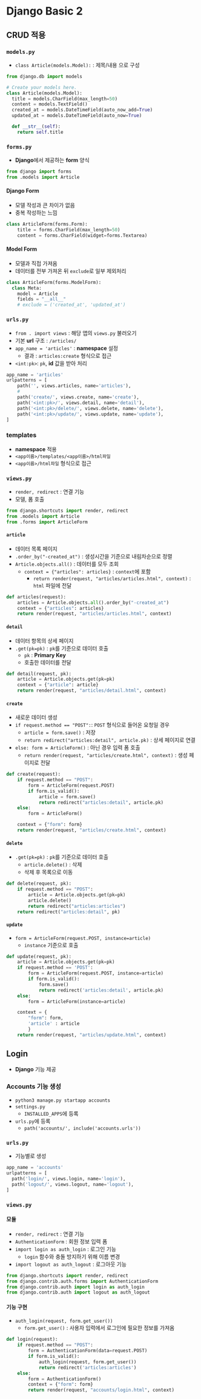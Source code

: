 # Django Basic 2

## CRUD 적용

### `models.py`
- `class Article(models.Model):` : 제목/내용 으로 구성

```py
from django.db import models

# Create your models here.
class Article(models.Model):
  title = models.CharField(max_length=50)
  content = models.TextField()
  created_at = models.DateTimeField(auto_now_add=True)
  updated_at = models.DateTimeField(auto_now=True)

  def __str__(self):
    return self.title
```

### `forms.py`
- **Django**에서 제공하는 **form** 양식

```py
from django import forms
from .models import Article
```

#### Django Form
- 모델 작성과 큰 차이가 없음
- 중복 작성하는 느낌

```py
class ArticleForm(forms.Form):
    title = forms.CharField(max_length=50)
    content = forms.CharField(widget=forms.Textarea)
```

#### Model Form
- 모델과 직접 가져옴
- 데이터를 전부 가져온 뒤 `exclude`로 일부 제외처리

```py
class ArticleForm(forms.ModelForm):
  class Meta:
    model = Article
    fields = "__all__"
    # exclude = ('created_at', 'updated_at')
```

### `urls.py`
- `from . import views` : 해당 앱의 `views.py` 불러오기
- 기본 **url** 구조 : `/articles/`
- `app_name = 'articles'` : **namespace** 설정
  - 결과 : `articles:create` 형식으로 접근
- `<int:pk>`: `pk`, **id** 값을 받아 처리

```py
app_name = 'articles'
urlpatterns = [
    path('', views.articles, name='articles'),
    #
    path('create/', views.create, name='create'),
    path('<int:pk>/', views.detail, name='detail'),
    path('<int:pk>/delete/', views.delete, name='delete'),
    path('<int:pk>/update/', views.update, name='update'),
]
```

### templates
- **namespace** 적용
- `<app이름>/templates/<app이름>/html파일`
- `<app이름>/html파일` 형식으로 접근

### `views.py`
- `render, redirect` : 연결 기능
- 모델, 폼 호출

```py
from django.shortcuts import render, redirect
from .models import Article
from .forms import ArticleForm
```

#### `article`
- 데이터 목록 페이지
- `.order_by("-created_at")` : 생성시간을 기준으로 내림차순으로 정렬
- `Article.objects.all()` : 데이터를 모두 조회
  - `context = {"articles": articles}` : `context`에 포함
    - `return render(request, "articles/articles.html", context)` : `html` 파일에 전달

```py
def articles(request):
    articles = Article.objects.all().order_by("-created_at")
    context = {"articles": articles}
    return render(request, "articles/articles.html", context)
```

#### `detail`
- 데이터 항목의 상세 페이지
- `.get(pk=pk)` : `pk`를 기준으로 데이터 호출
  - `pk` : **Primary Key**
  - 호출한 데이터를 전달

```py
def detail(request, pk):
    article = Article.objects.get(pk=pk)
    context = {"article": article}
    return render(request, "articles/detail.html", context)
```

#### `create`
- 새로운 데이터 생성
- `if request.method == "POST":`: `POST` 형식으로 들어온 요청일 경우
  - `article = form.save()` : 저장
  - `return redirect("articles:detail", article.pk)` : 상세 페이지로 연결
- `else: form = ArticleForm()` : 아닌 경우 입력 폼 호출
  - `return render(request, "articles/create.html", context)` : 생성 페이지로 전달

```py
def create(request):
    if request.method == "POST":
        form = ArticleForm(request.POST)
        if form.is_valid():
            article = form.save()
            return redirect("articles:detail", article.pk)
    else:
        form = ArticleForm()

    context = {"form": form}
    return render(request, "articles/create.html", context)
```

#### `delete`
- `.get(pk=pk)` : `pk`를 기준으로 데이터 호출
  - `article.delete()` : 삭제
  - 삭제 후 목록으로 이동

```py
def delete(request, pk):
    if request.method == "POST":
        article = Article.objects.get(pk=pk)
        article.delete()
        return redirect("articles:articles")
    return redirect("articles:detail", pk)
```

#### `update`
- `form = ArticleForm(request.POST, instance=article)`
  - `instance` 기준으로 호출

```py
def update(request, pk):
    article = Article.objects.get(pk=pk)
    if request.method == 'POST':
        form = ArticleForm(request.POST, instance=article)
        if form.is_valid(): 
            form.save()
            return redirect('articles:detail', article.pk)
    else: 
        form = ArticleForm(instance=article)

    context = {
        "form": form,
        'article' : article
        }
    return render(request, "articles/update.html", context)
```

## Login
- **Django** 기능 제공

### Accounts 기능 생성
- `python3 manage.py startapp accounts`
- `settings.py`
  - `INSTALLED_APPS`에 등록
- `urls.py`에 등록
  - `path('accounts/', include('accounts.urls'))`

### `urls.py`
- 기능별로 생성

```py
app_name = 'accounts'
urlpatterns = [
  path('login/', views.login, name='login'),
  path('logout/', views.logout, name='logout'),
]
```

### `views.py`

#### 모듈
- `render, redirect` : 연결 기능
- `AuthenticationForm` : 회원 정보 입력 폼
- `import login as auth_login` : 로그인 기능
  - `login` 함수와 충돌 방지하기 위해 이름 변경
- `import logout as auth_logout` : 로그아웃 기능

```py
from django.shortcuts import render, redirect
from django.contrib.auth.forms import AuthenticationForm
from django.contrib.auth import login as auth_login
from django.contrib.auth import logout as auth_logout
```

#### 기능 구현
- `auth_login(request, form.get_user())`
  - `form.get_user()` : 사용자 입력에서 로그인에 필요한 정보를 가져옴

```py
def login(request):
    if request.method == "POST":
        form = AuthenticationForm(data=request.POST)
        if form.is_valid():
            auth_login(request, form.get_user())
            return redirect('articles:articles')
    else:
        form = AuthenticationForm()
        context = {"form": form}
        return render(request, "accounts/login.html", context)
```